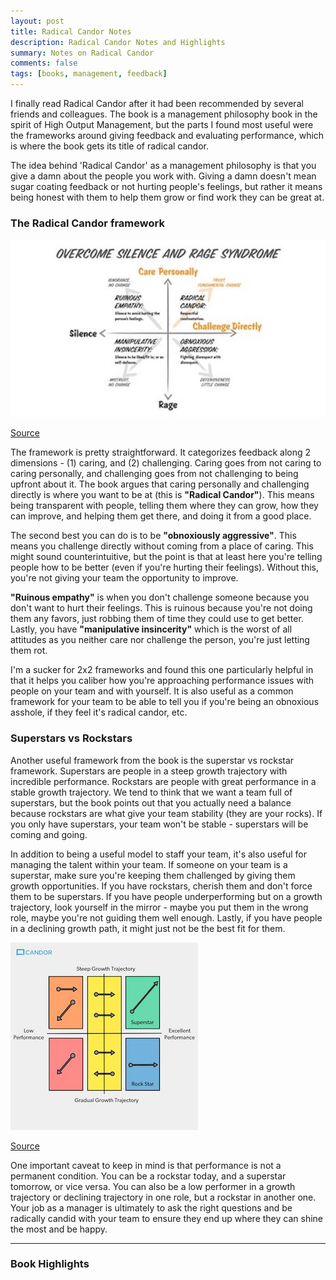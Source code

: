 ```yaml
---
layout: post
title: Radical Candor Notes
description: Radical Candor Notes and Highlights
summary: Notes on Radical Candor
comments: false
tags: [books, management, feedback]
---
```


I finally read Radical Candor after it had been recommended by several friends and colleagues. The book is a management philosophy book in the spirit of High Output Management, but the parts I found most useful were the frameworks around giving feedback and evaluating performance, which is where the book gets its title of radical candor.

The idea behind 'Radical Candor' as a management philosophy is that you give a damn about the people you work with. Giving a damn doesn't mean sugar coating feedback or not hurting people's feelings, but rather it means being honest with them to help them grow or find work they can be great at.

### The Radical Candor framework

![Radical Candor](/assets/images/radical-candor.jpeg)

[Source](https://www.linkedin.com/pulse/responding-bias-radical-candor-cautionary-tale-kim-malone-scott/)

The framework is pretty straightforward. It categorizes feedback along 2 dimensions - (1) caring, and (2) challenging. Caring goes from not caring to caring personally, and challenging goes from not challenging to being upfront about it. The book argues that caring personally and challenging directly is where you want to be at (this is **"Radical Candor"**). This means being transparent with people, telling them where they can grow, how they can improve, and helping them get there, and doing it from a good place.

The second best you can do is to be **"obnoxiously aggressive"**. This means you challenge directly without coming from a place of caring. This might sound counterintuitive, but the point is that at least here you're telling people how to be better (even if you're hurting their feelings). Without this, you're not giving your team the opportunity to improve.

**"Ruinous empathy"** is when you don't challenge someone because you don't want to hurt their feelings. This is ruinous because you're not doing them any favors, just robbing them of time they could use to get better. Lastly, you have **"manipulative insincerity"** which is the worst of all attitudes as you neither care nor challenge the person, you're just letting them rot.

I'm a sucker for 2x2 frameworks and found this one particularly helpful in that it helps you caliber how you're approaching performance issues with people on your team and with yourself. It is also useful as a common framework for your team to be able to tell you if you're being an obnoxious asshole, if they feel it's radical candor, etc.

### Superstars vs Rockstars

Another useful framework from the book is the superstar vs rockstar framework. Superstars are people in a steep growth trajectory with incredible performance. Rockstars are people with great performance in a stable growth trajectory. We tend to think that we want a team full of superstars, but the book points out that you actually need a balance because rockstars are what give your team stability (they are your rocks). If you only have superstars, your team won't be stable - superstars will be coming and going.

In addition to being a useful model to staff your team, it's also useful for managing the talent within your team. If someone on your team is a superstar, make sure you're keeping them challenged by giving them growth opportunities. If you have rockstars, cherish them and don't force them to be superstars. If you have people underperforming but on a growth trajectory, look yourself in the mirror - maybe you put them in the wrong role, maybe you're not guiding them well enough. Lastly, if you have people in a declining growth path, it might just not be the best fit for them.

![Superstarts vs Rockstars](/assets/images/candor-performance.jpeg)

[Source](https://firstround.com/review/warning-this-is-not-your-grandfathers-talent-planning/?ct=t)

One important caveat to keep in mind is that performance is not a permanent condition. You can be a rockstar today, and a superstar tomorrow, or vice versa. You can also be a low performer in a growth trajectory or declining trajectory in one role, but a rockstar in another one. Your job as a manager is ultimately to ask the right questions and be radically candid with your team to ensure they end up where they can shine the most and be happy.

----

### Book Highlights
